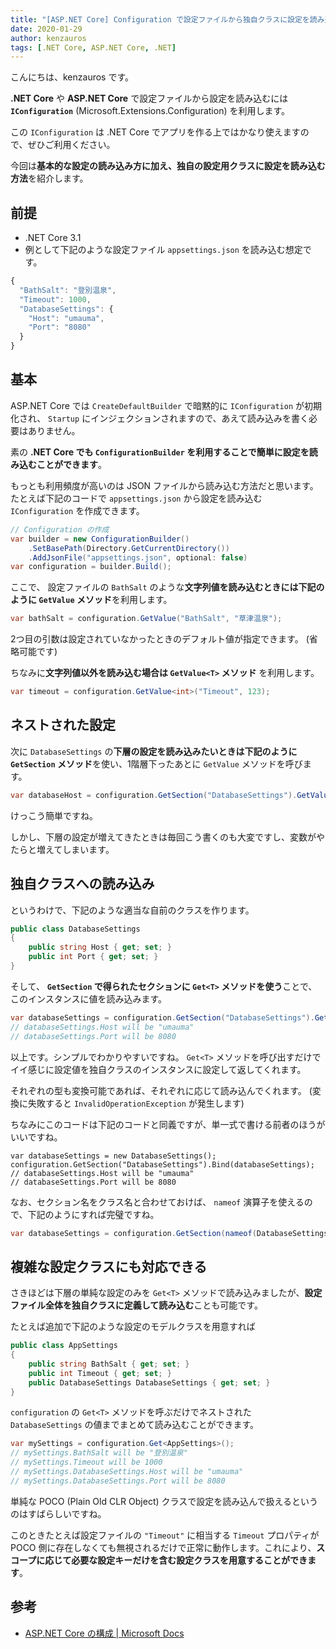 ```yaml
---
title: "[ASP.NET Core] Configuration で設定ファイルから独自クラスに設定を読み込む"
date: 2020-01-29
author: kenzauros
tags: [.NET Core, ASP.NET Core, .NET]
---
```


こんにちは、kenzauros です。

**.NET Core** や **ASP.NET Core** で設定ファイルから設定を読み込むには **`IConfiguration`** (Microsoft.Extensions.Configuration) を利用します。

この `IConfiguration` は .NET Core でアプリを作る上ではかなり使えますので、ぜひご利用ください。

今回は**基本的な設定の読み込み方に加え、独自の設定用クラスに設定を読み込む方法**を紹介します。

## 前提

- .NET Core 3.1
- 例として下記のような設定ファイル `appsettings.json` を読み込む想定です。
```js
{
  "BathSalt": "登別温泉",
  "Timeout": 1000,
  "DatabaseSettings": {
    "Host": "umauma",
    "Port": "8080"
  }
}
```

## 基本

ASP.NET Core では `CreateDefaultBuilder` で暗黙的に `IConfiguration` が初期化され、 `Startup` にインジェクションされますので、あえて読み込みを書く必要はありません。

素の **.NET Core でも `ConfigurationBuilder` を利用することで簡単に設定を読み込むことができます**。

もっとも利用頻度が高いのは JSON ファイルから読み込む方法だと思います。たとえば下記のコードで `appsettings.json` から設定を読み込む `IConfiguration` を作成できます。

```cs
// Configuration の作成
var builder = new ConfigurationBuilder()
    .SetBasePath(Directory.GetCurrentDirectory())
    .AddJsonFile("appsettings.json", optional: false)
var configuration = builder.Build();
```

ここで、 設定ファイルの `BathSalt` のような**文字列値を読み込むときには下記のように `GetValue` メソッド**を利用します。

```cs
var bathSalt = configuration.GetValue("BathSalt", "草津温泉");
```

2つ目の引数は設定されていなかったときのデフォルト値が指定できます。 (省略可能です)

ちなみに**文字列値以外を読み込む場合は `GetValue<T>` メソッド** を利用します。

```cs
var timeout = configuration.GetValue<int>("Timeout", 123);
```

## ネストされた設定

次に `DatabaseSettings` の**下層の設定を読み込みたいときは下記のように `GetSection` メソッド**を使い、1階層下ったあとに `GetValue` メソッドを呼びます。

```cs
var databaseHost = configuration.GetSection("DatabaseSettings").GetValue("Host");
```

けっこう簡単ですね。

しかし、下層の設定が増えてきたときは毎回こう書くのも大変ですし、変数がやたらと増えてしまいます。

## 独自クラスへの読み込み

というわけで、下記のような適当な自前のクラスを作ります。

```cs
public class DatabaseSettings
{
    public string Host { get; set; }
    public int Port { get; set; }
}
```

そして、 **`GetSection` で得られたセクションに `Get<T>` メソッドを使う**ことで、このインスタンスに値を読み込みます。

```cs
var databaseSettings = configuration.GetSection("DatabaseSettings").Get<DatabaseSettings>();
// databaseSettings.Host will be "umauma"
// databaseSettings.Port will be 8080
```

以上です。シンプルでわかりやすいですね。 `Get<T>` メソッドを呼び出すだけでイイ感じに設定値を独自クラスのインスタンスに設定して返してくれます。

それぞれの型も変換可能であれば、それぞれに応じて読み込んでくれます。 (変換に失敗すると `InvalidOperationException` が発生します)

ちなみにこのコードは下記のコードと同義ですが、単一式で書ける前者のほうがいいですね。

```
var databaseSettings = new DatabaseSettings();
configuration.GetSection("DatabaseSettings").Bind(databaseSettings);
// databaseSettings.Host will be "umauma"
// databaseSettings.Port will be 8080
```

なお、セクション名をクラス名と合わせておけば、 `nameof` 演算子を使えるので、下記のようにすれば完璧ですね。

```cs
var databaseSettings = configuration.GetSection(nameof(DatabaseSettings)).Get<DatabaseSettings>();
```

## 複雑な設定クラスにも対応できる

さきほどは下層の単純な設定のみを `Get<T>` メソッドで読み込みましたが、**設定ファイル全体を独自クラスに定義して読み込む**ことも可能です。

たとえば追加で下記のような設定のモデルクラスを用意すれば

```cs
public class AppSettings
{
    public string BathSalt { get; set; }
    public int Timeout { get; set; }
    public DatabaseSettings DatabaseSettings { get; set; }
}
```

`configuration` の `Get<T>` メソッドを呼ぶだけでネストされた `DatabaseSettings` の値までまとめて読み込むことができます。

```cs
var mySettings = configuration.Get<AppSettings>();
// mySettings.BathSalt will be "登別温泉"
// mySettings.Timeout will be 1000
// mySettings.DatabaseSettings.Host will be "umauma"
// mySettings.DatabaseSettings.Port will be 8080
```

単純な POCO (Plain Old CLR Object) クラスで設定を読み込んで扱えるというのはすばらしいですね。

このときたとえば設定ファイルの `"Timeout"` に相当する `Timeout` プロパティが POCO 側に存在しなくても無視されるだけで正常に動作します。これにより、**スコープに応じて必要な設定キーだけを含む設定クラスを用意することができます**。

## 参考

- [ASP.NET Core の構成 | Microsoft Docs](https://docs.microsoft.com/ja-jp/aspnet/core/fundamentals/configuration/?view=aspnetcore-3.1)
